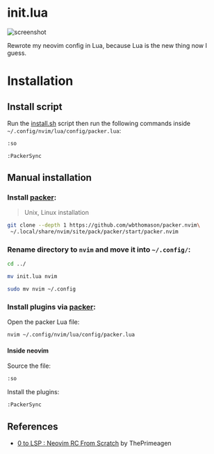 # init.lua

<img src="https://user-images.githubusercontent.com/56817415/213471997-34837219-88cc-4db2-baca-e25813a89789.png" alt="screenshot">

Rewrote my neovim config in Lua, because Lua is the new thing now I guess.

# Installation

## Install script

Run the [install.sh](./install.sh) script then run the following commands inside ```~/.config/nvim/lua/config/packer.lua```:

``` bash
:so
```

``` bash
:PackerSync
```

## Manual installation

### Install [packer](https://github.com/wbthomason/packer.nvim):

> Unix, Linux installation

``` bash
git clone --depth 1 https://github.com/wbthomason/packer.nvim\
 ~/.local/share/nvim/site/pack/packer/start/packer.nvim
```

### Rename directory to ```nvim``` and move it into ```~/.config/```:

``` bash
cd ../
```

``` bash
mv init.lua nvim
```

``` bash
sudo mv nvim ~/.config
```

### Install plugins via [packer](https://github.com/wbthomason/packer.nvim):

Open the packer Lua file:

``` bash
nvim ~/.config/nvim/lua/config/packer.lua
```

#### Inside neovim

Source the file:

``` bash
:so
```

Install the plugins:

``` bash
:PackerSync
```

## References

- [0 to LSP : Neovim RC From Scratch](https://www.youtube.com/watch?v=w7i4amO_zaE) by ThePrimeagen
